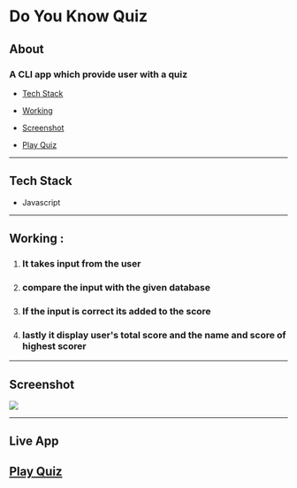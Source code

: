  # Do You Know Quiz

 ## About

 ### A **CLI** app which provide user with a quiz


   - [Tech Stack](#tech-stack)
   - [Working](#working)
   - [Screenshot](#screenshot)

 - [Play Quiz](#live-app)

---

 ## Tech Stack

 - Javascript


 ---

 ## Working :

 1. ### It takes input from the user
 2. ### compare the input with the given database
 3. ### If the input is correct its added to the score
 4. ### lastly it display user's total score and the name and score of highest scorer


 ----
 
 
 ## Screenshot
 
 ![](/images/doyouknow.png)


 ---

## Live App

## [Play Quiz](https://replit.com/@alefiyahmadar/DO-YOU-KNOW-ALEFIYAH-part-2?embed=1&output=1)
